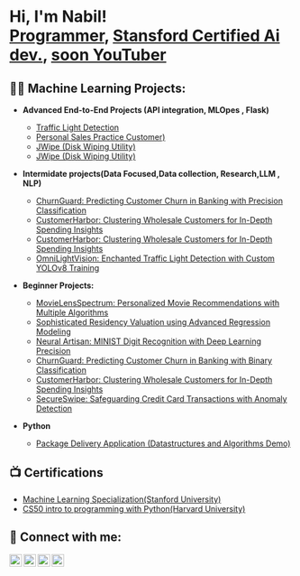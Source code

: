 <h1>Hi, I'm Nabil! <br/><a href="https://github.com/NabilYimer">Programmer</a>, <a href="https://www.linkedin.com/in/nabilyimer/">Stansford Certified Ai dev.</a>, <a href="https://www.youtube.com/">soon YouTuber</a></h1>

<h2>👨‍💻 Machine Learning Projects:</h2>

- <b>Advanced End-to-End Projects (API integration, MLOpes , Flask)</b>
  - [Traffic Light Detection](https://github.com/joshmadakor1/Sentinel-Lab)
  - [Personal Sales Practice Customer)](https://github.com/joshmadakor1/Jwipe.PowerShell)
  - [JWipe (Disk Wiping Utility)](https://github.com/joshmadakor1/Jwipe.PowerShell)
  - [JWipe (Disk Wiping Utility)](https://github.com/joshmadakor1/Jwipe.PowerShell)

- <b>Intermidate projects(Data Focused,Data collection, Research,LLM , NLP) </b>
  - [ChurnGuard: Predicting Customer Churn in Banking with Precision Classification](https://github.com/joshmadakor1/Algorithms-Practice)
  - [CustomerHarbor: Clustering Wholesale Customers for In-Depth Spending Insights](https://github.com/joshmadakor1/Algorithms-Practice)
  - [CustomerHarbor: Clustering Wholesale Customers for In-Depth Spending Insights](https://github.com/joshmadakor1/Algorithms-Practice)
  - [OmniLightVision: Enchanted Traffic Light Detection with Custom YOLOv8 Training](https://github.com/joshmadakor1/Algorithms-Practice)
  

- <b>Beginner Projects:</b>
  - [MovieLensSpectrum: Personalized Movie Recommendations with Multiple Algorithms](https://github.com/NabilYimer/MovieLensSpectrum-Personalized-Movie-Recommendations-with-Collaborative-Filtering-Expertise/tree/main)
  - [Sophisticated Residency Valuation using Advanced Regression Modeling](https://github.com/NabilYimer/Residency-Valuation-using-Advanced-Regression-Modeling)
  - [Neural Artisan: MINIST Digit Recognition with Deep Learning Precision](https://github.com/NabilYimer/Neural-Artisan-MINIST-Digit-Recognition-with-Deep-Learning-Precision)
  - [ChurnGuard: Predicting Customer Churn in Banking with Binary Classification](https://github.com/NabilYimer/ChurnGuard-Predicting-Customer-Churn-in-Banking-with-Binary-Classification)
  - [CustomerHarbor: Clustering Wholesale Customers for In-Depth Spending Insights](https://github.com/NabilYimer/CustomerHarbor-Clustering-Wholesale-Customers-for-In-Depth-Spending-Insights)
  - [SecureSwipe: Safeguarding Credit Card Transactions with Anomaly Detection](https://github.com/NabilYimer/SecureSwipe-Safeguarding-Credit-Card-Transactions-with-Anomaly-Detection)
  
- <b>Python</b>
  - [Package Delivery Application (Datastructures and Algorithms Demo)](https://github.com/joshmadakor1/Package-Delivery-Pathfinding-Algorithm)

<h2>📺 Certifications</h2>

- [Machine Learning Specialization(Stanford University)](https://coursera.org/share/5186dddf9935217ebcf9911043deabfa)
- [CS50 intro to programming with Python(Harvard University)](https://cs50.harvard.edu/certificates/f57ca7b6-1929-430c-95db-70b7ed578275)


<h2> 🤳 Connect with me:</h2>

[<img align="left" alt="NabilYimer | YouTube" width="22px" src="https://cdn.jsdelivr.net/npm/simple-icons@v3/icons/youtube.svg" />][youtube]
[<img align="left" alt="NabilYimer | Twitter" width="22px" src="https://cdn.jsdelivr.net/npm/simple-icons@v3/icons/twitter.svg" />][twitter]
[<img align="left" alt="NabilYimer | LinkedIn" width="22px" src="https://cdn.jsdelivr.net/npm/simple-icons@v3/icons/linkedin.svg" />][linkedin]
[<img align="left" alt="NabilYimer | Instagram" width="22px" src="https://cdn.jsdelivr.net/npm/simple-icons@v3/icons/instagram.svg" />][instagram]

[twitter]: https://twitter.com/nabilyimer
[youtube]: https://www.youtube.com/
[instagram]: https://www.instagram.com/
[linkedin]: https://linkedin.com/in/nabilyimer

<!--
**NabilYimer/NabilYimer** is a ✨ _special_ ✨ repository because its `README.md` (this file) appears on your GitHub profile.

Here are some ideas to get you started:

- 🔭 I’m currently working on ...
- 🌱 I’m currently learning ...
- 👯 I’m looking to collaborate on ...
- 🤔 I’m looking for help with ...
- 💬 Ask me about ...
- 📫 How to reach me: ...
- 😄 Pronouns: ...
- ⚡ Fun fact: ...
-->
